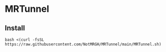 # MRTunnel

## Install
 ```
 bash <(curl -fsSL https://raw.githubusercontent.com/NotMRGH/MRTunnel/main/MRTunnel.sh)
 ```
